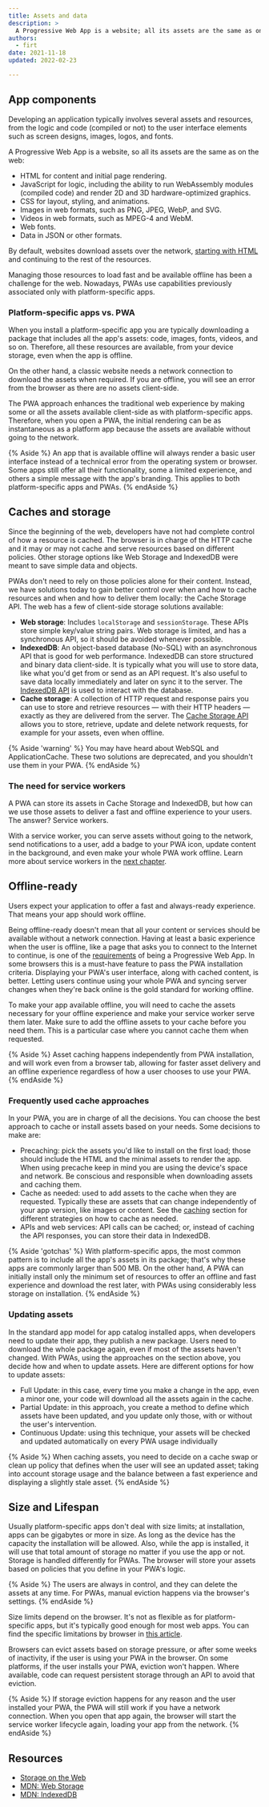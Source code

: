 ```yaml
---
title: Assets and data
description: >
  A Progressive Web App is a website; all its assets are the same as on the web, but with new tools to make those assets load fast when online and available when offline.
authors:
  - firt
date: 2021-11-18
updated: 2022-02-23

---
```


## App components

Developing an application typically involves several assets and resources,
from the logic and code (compiled or not) to the user interface elements such as screen designs, images, logos, and fonts.

A Progressive Web App is a website, so all its assets are the same as on the web:

- HTML for content and initial page rendering.
- JavaScript for logic, including the ability to run WebAssembly modules (compiled code) and render 2D and 3D hardware-optimized graphics.
- CSS for layout, styling, and animations.
- Images in web formats, such as PNG, JPEG, WebP, and SVG.
- Videos in web formats, such as MPEG-4 and WebM.
- Web fonts.
- Data in JSON or other formats.

By default, websites download assets over the network,
[starting with HTML](https://developers.google.com/web/fundamentals/performance/critical-rendering-path)
and continuing to the rest of the resources.

Managing those resources to load fast and be available offline has been a challenge for the web.
Nowadays, PWAs use capabilities previously associated only with platform-specific apps.

### Platform-specific apps vs. PWA

When you install a platform-specific app you are typically downloading a package that includes all the app's assets: code, images, fonts, videos, and so on.
Therefore, all these resources are available, from your device storage, even when the app is offline.

On the other hand, a classic website needs a network connection to download the assets when required.
If you are offline, you will see an error from the browser as there are no assets client-side.

The PWA approach enhances the traditional web experience by making some or all the assets available client-side as with platform-specific apps. Therefore, when you open a PWA, the initial rendering can be as instantaneous as a platform app because the assets are available without going to the network.

{% Aside %}
An app that is available offline will always render a basic user interface instead of a technical error from the operating system or browser. Some apps still offer all their functionality, some a limited experience, and others a simple message with the app's branding. This applies to both platform-specific apps and PWAs.
{% endAside %}

## Caches and storage

Since the beginning of the web, developers have not had complete control of how a resource is cached.
The browser is in charge of the HTTP cache and it may or may not cache and serve resources based on different policies.
Other storage options like Web Storage and IndexedDB were meant to save simple data and objects.

PWAs don't need to rely on those policies alone for their content.
Instead, we have solutions today to gain better control over when and how to cache resources and when and how to deliver them locally: the Cache Storage API.
The web has a few of client-side storage solutions available:

* **Web storage**: Includes `localStorage` and `sessionStorage`. These APIs store simple key/value string pairs. Web storage is limited, and has a synchronous API, so it should be avoided whenever possible.
* **IndexedDB**: An object-based database (No-SQL) with an asynchronous API that is good for web performance. IndexedDB can store structured and binary data client-side. It is typically what you will use to store data, like what you'd get from or send as an API request. It's also useful to save data locally immediately and later on sync it to the server. The [IndexedDB API](https://developer.mozilla.org/docs/Web/API/IndexedDB_API) is used to interact with the database.
* **Cache storage**: A collection of HTTP request and response pairs you can use to store and retrieve resources — with their HTTP headers — exactly as they are delivered from the server. The [Cache Storage API](https://developer.mozilla.org/docs/Web/API/CacheStorage) allows you to store, retrieve, update and delete network requests, for example for your assets, even when offline.

{% Aside 'warning' %}
You may have heard about WebSQL and ApplicationCache. These two solutions are deprecated, and you shouldn't use them in your PWA.
{% endAside %}

### The need for service workers

A PWA can store its assets in Cache Storage and IndexedDB,
but how can we use those assets to deliver a fast and offline experience to your users. The answer? Service workers.

With a service worker, you can serve assets without going to the network, send notifications to a user, add a badge to your PWA icon, update content in the background, and even make your whole PWA work offline. Learn more about service workers in the [next chapter](/learn/pwa/service-workers/).

## Offline-ready

Users expect your application to offer a fast and always-ready experience.
That means your app should work offline.

Being offline-ready doesn't mean that all your content or services should be available without a network connection.
Having at least a basic experience when the user is offline, like a page that asks you to connect to the Internet to continue,
is one of the [requirements](/learn/pwa/getting-started/) of being a Progressive Web App.
In some browsers this is a must-have feature to pass the PWA installation criteria.
Displaying your PWA's user interface, along with cached content, is better.
Letting users continue using your whole PWA and syncing server changes when they're back online is the gold standard for working offline.

To make your app available offline, you will need to cache the assets necessary for your offline experience and make your service worker serve them later. Make sure to add the offline assets to your cache before you need them. This is a particular case where you cannot cache them when requested.

{% Aside %}
Asset caching happens independently from PWA installation,
and will work even from a browser tab, allowing for faster asset delivery and an offline experience regardless of how a user chooses to use your PWA.
{% endAside %}

### Frequently used cache approaches

In your PWA, you are in charge of all the decisions. You can choose the best approach to cache or install assets based on your needs.
Some decisions to make are:

* Precaching: pick the assets you'd like to install on the first load; those should include the HTML and the minimal assets to render the app. When using precache keep in mind you are using the device's space and network. Be conscious and responsible when downloading assets and caching them.
* Cache as needed: used to add assets to the cache when they are requested. Typically these are assets that can change independently of your app version, like images or content. See the [caching](learn/pwa/caching) section for different strategies on how to cache as needed.
* APIs and web services: API calls can be cached; or, instead of caching the API responses, you can store their data in IndexedDB.

{% Aside 'gotchas' %}
With platform-specific apps, the most common pattern is to include all the app's assets in its package; that's why these apps are commonly larger than 500 MB. On the other hand, A PWA can initially install only the minimum set of resources to offer an offline and fast experience and download the rest later, with PWAs using considerably less storage on installation.
{% endAside %}

### Updating assets
In the standard app model for app catalog installed apps, when developers need to update their app, they publish a new package. Users need to download the whole package again, even if most of the assets haven't changed.
With PWAs, using the approaches on the section above, you decide how and when to update assets.
Here are different options for how to update assets:

* Full Update: in this case, every time you make a change in the app, even a minor one, your code will download all the assets again in the cache.
* Partial Update: in this approach, you create a method to define which assets have been updated, and you update only those, with or without the user's intervention.
* Continuous Update: using this technique, your assets will be checked and updated automatically on every PWA usage individually

{% Aside %}
When caching assets, you need to decide on a cache swap or clean up policy that defines when the user will see an updated asset; taking into account storage usage and the balance between a fast experience and displaying a slightly stale asset.
{% endAside %}

## Size and Lifespan

Usually platform-specific apps don't deal with size limits; at installation, apps can be gigabytes or more in size. As long as the device has the capacity the installation will be allowed. Also, while the app is installed, it will use that total amount of storage no matter if you use the app or not.
Storage is handled differently for PWAs. The browser will store your assets based on policies that you define in your PWA's logic.

{% Aside %}
The users are always in control, and they can delete the assets at any time. For PWAs, manual eviction happens via the browser's settings.
{% endAside %}

Size limits depend on the browser.
It's not as flexible as for platform-specific apps, but it's typically good enough for most web apps. You can find the specific limitations by browser in [this article](/storage-for-the-web/#how-much).

Browsers can evict assets based on storage pressure, or after some weeks of inactivity, if the user is using your PWA in the browser. On some platforms, if the user installs your PWA, eviction won't happen. Where available, code can request persistent storage through an API to avoid that eviction.

{% Aside %}
If storage eviction happens for any reason and the user installed your PWA, the PWA will still work if you have a network connection. When you open that app again, the browser will start the service worker lifecycle again, loading your app from the network.
{% endAside %}

##  Resources

- [Storage on the Web](/storage-for-the-web/)
- [MDN: Web Storage](https://developer.mozilla.org/docs/Web/API/Web_Storage_API)
- [MDN: IndexedDB](https://developer.mozilla.org/docs/Web/API/IndexedDB_API)

